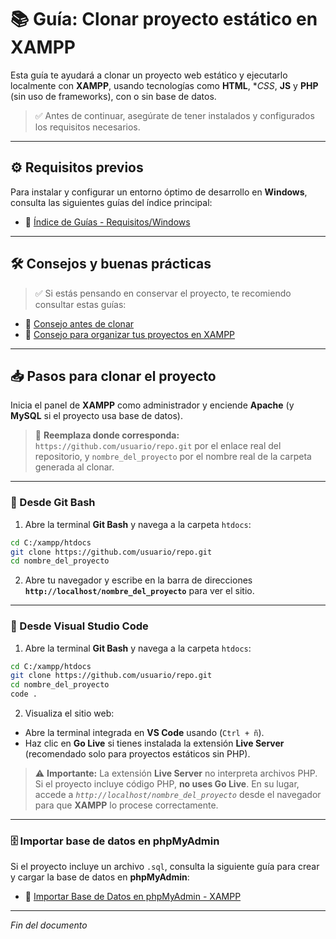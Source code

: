 # 📚 Guía: Clonar proyecto estático en XAMPP

Esta guía te ayudará a clonar un proyecto web estático y ejecutarlo localmente con **XAMPP**, usando tecnologías como **HTML**, **CSS*, **JS** y **PHP** (sin uso de frameworks), con o sin base de datos.

> ✅ Antes de continuar, asegúrate de tener instalados y configurados los requisitos necesarios.

---

## ⚙️ Requisitos previos

Para instalar y configurar un entorno óptimo de desarrollo en **Windows**, consulta las siguientes guías del índice principal:

- 📁 [Índice de Guías - Requisitos/Windows](https://github.com/tejada1970/guias-desarrollo#windows)

---

## 🛠 Consejos y buenas prácticas

> ✅ Si estás pensando en conservar el proyecto, te recomiendo consultar estas guías:

- 📄 [Consejo antes de clonar](https://github.com/tejada1970/guias-desarrollo/blob/master/consejos/consejo-antes-de-clonar.md)
- 📄 [Consejo para organizar tus proyectos en XAMPP](https://github.com/tejada1970/guias-desarrollo/blob/master/consejos/consejo-para-organizar-tus-proyectos-en-xampp.md)

---

## 📥 Pasos para clonar el proyecto

Inicia el panel de **XAMPP** como administrador y enciende **Apache** (y **MySQL** si el proyecto usa base de datos).

> 🔹 **Reemplaza donde corresponda:** `https://github.com/usuario/repo.git` por el enlace real del repositorio, y `nombre_del_proyecto` por el nombre real de la carpeta generada al clonar.

---

### 🔧 Desde Git Bash

1. Abre la terminal **Git Bash** y navega a la carpeta `htdocs`:

```bash
cd C:/xampp/htdocs
git clone https://github.com/usuario/repo.git
cd nombre_del_proyecto
```

2. Abre tu navegador y escribe en la barra de direcciones **`http://localhost/nombre_del_proyecto`** para ver el sitio.

---

### 🔧 Desde Visual Studio Code

1. Abre la terminal **Git Bash** y navega a la carpeta `htdocs`:

```bash
cd C:/xampp/htdocs
git clone https://github.com/usuario/repo.git
cd nombre_del_proyecto
code .
```

2. Visualiza el sitio web:

* Abre la terminal integrada en **VS Code** usando (`Ctrl + ñ`).
* Haz clic en **Go Live** si tienes instalada la extensión **Live Server** (recomendado solo para proyectos estáticos sin PHP).

> ⚠️ **Importante:** La extensión **Live Server** no interpreta archivos PHP. Si el proyecto incluye código PHP, **no uses Go Live**. En su lugar, accede a *`http://localhost/nombre_del_proyecto`* desde el navegador para que **XAMPP** lo procese correctamente.

---

### 🗄️ Importar base de datos en phpMyAdmin

Si el proyecto incluye un archivo `.sql`, consulta la siguiente guía para crear y cargar la base de datos en **phpMyAdmin**:

- 📄 [Importar Base de Datos en phpMyAdmin - XAMPP](https://github.com/tejada1970/guias-desarrollo/blob/master/utilidades/importar-db-en-phpmyadmin-xampp.md)

---

*Fin del documento*
